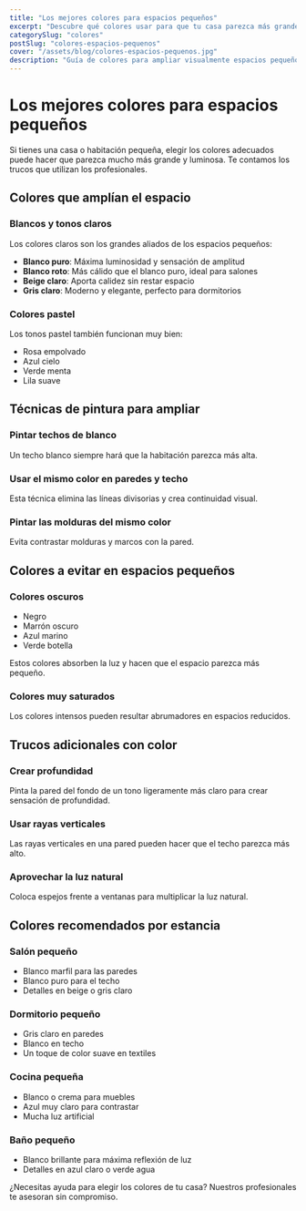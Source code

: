 ```yaml
---
title: "Los mejores colores para espacios pequeños"
excerpt: "Descubre qué colores usar para que tu casa parezca más grande y luminosa."
categorySlug: "colores"
postSlug: "colores-espacios-pequenos"
cover: "/assets/blog/colores-espacios-pequenos.jpg"
description: "Guía de colores para ampliar visualmente espacios pequeños."
---
```


# Los mejores colores para espacios pequeños

Si tienes una casa o habitación pequeña, elegir los colores adecuados puede hacer que parezca mucho más grande y luminosa. Te contamos los trucos que utilizan los profesionales.

## Colores que amplían el espacio

### Blancos y tonos claros

Los colores claros son los grandes aliados de los espacios pequeños:

- **Blanco puro**: Máxima luminosidad y sensación de amplitud
- **Blanco roto**: Más cálido que el blanco puro, ideal para salones
- **Beige claro**: Aporta calidez sin restar espacio
- **Gris claro**: Moderno y elegante, perfecto para dormitorios

### Colores pastel

Los tonos pastel también funcionan muy bien:
- Rosa empolvado
- Azul cielo
- Verde menta
- Lila suave

## Técnicas de pintura para ampliar

### Pintar techos de blanco
Un techo blanco siempre hará que la habitación parezca más alta.

### Usar el mismo color en paredes y techo
Esta técnica elimina las líneas divisorias y crea continuidad visual.

### Pintar las molduras del mismo color
Evita contrastar molduras y marcos con la pared.

## Colores a evitar en espacios pequeños

### Colores oscuros
- Negro
- Marrón oscuro  
- Azul marino
- Verde botella

Estos colores absorben la luz y hacen que el espacio parezca más pequeño.

### Colores muy saturados
Los colores intensos pueden resultar abrumadores en espacios reducidos.

## Trucos adicionales con color

### Crear profundidad
Pinta la pared del fondo de un tono ligeramente más claro para crear sensación de profundidad.

### Usar rayas verticales
Las rayas verticales en una pared pueden hacer que el techo parezca más alto.

### Aprovechar la luz natural
Coloca espejos frente a ventanas para multiplicar la luz natural.

## Colores recomendados por estancia

### Salón pequeño
- Blanco marfil para las paredes
- Blanco puro para el techo
- Detalles en beige o gris claro

### Dormitorio pequeño
- Gris claro en paredes
- Blanco en techo
- Un toque de color suave en textiles

### Cocina pequeña
- Blanco o crema para muebles
- Azul muy claro para contrastar
- Mucha luz artificial

### Baño pequeño
- Blanco brillante para máxima reflexión de luz
- Detalles en azul claro o verde agua

¿Necesitas ayuda para elegir los colores de tu casa? Nuestros profesionales te asesoran sin compromiso.